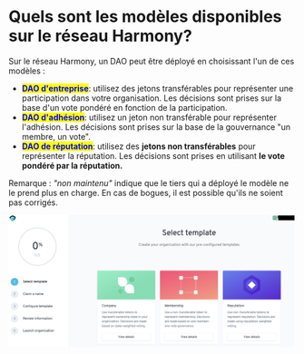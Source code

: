 # Quels sont les modèles disponibles sur le réseau Harmony?

Sur le réseau Harmony, un DAO peut être déployé en choisissant l'un de ces modèles :

* <mark style="color:blue;">**DAO d'entreprise**</mark>: utilisez des jetons transférables pour représenter une participation dans votre organisation. Les décisions sont prises sur la base d'un vote pondéré en fonction de la participation.
* <mark style="color:blue;">**DAO d'adhésion**</mark>: utilisez un jeton non transférable pour représenter l'adhésion. Les décisions sont prises sur la base de la gouvernance "un membre, un vote".
* <mark style="color:blue;">**DAO de réputation**</mark>: utilisez des **jetons non transférables** pour représenter la réputation. Les décisions sont prises en utilisant **le vote pondéré par la réputation.**

Remarque : _"non maintenu"_ indique que le tiers qui a déployé le modèle ne le prend plus en charge. En cas de bogues, il est possible qu'ils ne soient pas corrigés.

![](<../../../.gitbook/assets/Schermata 2022-02-03 alle 12.11.03.png>)
